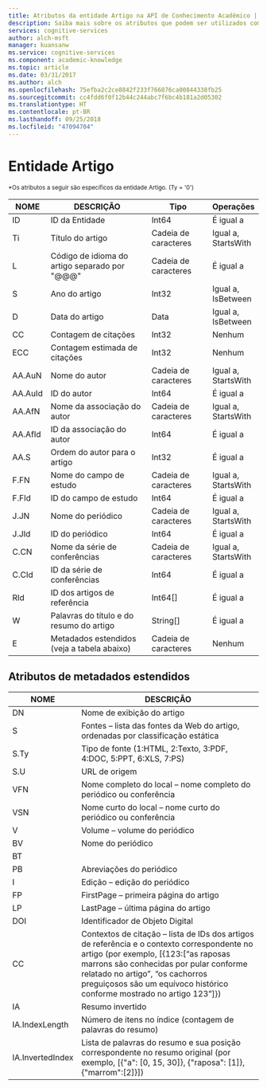 ```yaml
---
title: Atributos da entidade Artigo na API de Conhecimento Acadêmico | Microsoft Docs
description: Saiba mais sobre os atributos que podem ser utilizados com a entidade Artigo na API de Conhecimento Acadêmico em Serviços Cognitivos.
services: cognitive-services
author: alch-msft
manager: kuansanw
ms.service: cognitive-services
ms.component: academic-knowledge
ms.topic: article
ms.date: 03/31/2017
ms.author: alch
ms.openlocfilehash: 75efba2c2ce8842f233f766876ca00844338fb25
ms.sourcegitcommit: cc4fdd6f0f12b44c244abc7f6bc4b181a2d05302
ms.translationtype: HT
ms.contentlocale: pt-BR
ms.lasthandoff: 09/25/2018
ms.locfileid: "47094704"
---
```

# <a name="paper-entity"></a>Entidade Artigo

<sub> *Os atributos a seguir são específicos da entidade Artigo. (Ty = '0') </sub>


NOME    |DESCRIÇÃO                                        |Tipo       | Operações
------- | ------------------------------------------------- | --------- | ----------------------------
ID      |ID da Entidade                                          |Int64      |É igual a
Ti      |Título do artigo                                        |Cadeia de caracteres     |Igual a,<br/>StartsWith
L       |Código de idioma do artigo separado por "\@@@"            |Cadeia de caracteres     |É igual a
S       |Ano do artigo                                         |Int32      |Igual a,<br/>IsBetween
D       |Data do artigo                                         |Data       |Igual a,<br/>IsBetween
CC      |Contagem de citações                                     |Int32      |Nenhum  
ECC     |Contagem estimada de citações                           |Int32      |Nenhum
AA.AuN  |Nome do autor                                        |Cadeia de caracteres     |Igual a,<br/>StartsWith
AA.AuId |ID do autor                                          |Int64      |É igual a
AA.AfN  |Nome da associação do autor                            |Cadeia de caracteres     |Igual a,<br/>StartsWith
AA.AfId |ID da associação do autor                              |Int64      |É igual a
AA.S    |Ordem do autor para o artigo                         |Int32      |É igual a
F.FN    |Nome do campo de estudo                                |Cadeia de caracteres     |Igual a,<br/>StartsWith
F.FId   |ID do campo de estudo                                  |Int64      |É igual a
J.JN    |Nome do periódico                                       |Cadeia de caracteres     |Igual a,<br/>StartsWith
J.JId   |ID do periódico                                         |Int64      |É igual a
C.CN    |Nome da série de conferências                             |Cadeia de caracteres     |Igual a,<br/>StartsWith
C.CId   |ID da série de conferências                               |Int64      |É igual a
RId     |ID dos artigos de referência                              |Int64[]    |É igual a
W       |Palavras do título e do resumo do artigo                |String[]   |É igual a
E       |Metadados estendidos (veja a tabela abaixo)                |Cadeia de caracteres     |Nenhum  
        


## <a name="extended-metadata-attributes"></a>Atributos de metadados estendidos ##

NOME    | DESCRIÇÃO               
--------|---------------------------    
DN      | Nome de exibição do artigo 
S       | Fontes – lista das fontes da Web do artigo, ordenadas por classificação estática
S.Ty    | Tipo de fonte (1:HTML, 2:Texto, 3:PDF, 4:DOC, 5:PPT, 6:XLS, 7:PS)
S.U     | URL de origem
VFN     | Nome completo do local – nome completo do periódico ou conferência
VSN     | Nome curto do local – nome curto do periódico ou conferência
V       | Volume – volume do periódico
BV      | Nome do periódico
BT      | 
PB      | Abreviações do periódico
I       | Edição – edição do periódico
FP      | FirstPage – primeira página do artigo
LP      | LastPage – última página do artigo
DOI     | Identificador de Objeto Digital
CC      | Contextos de citação – lista de IDs dos artigos de referência e o contexto correspondente no artigo (por exemplo, [{123:[“as raposas marrons são conhecidas por pular conforme relatado no artigo”, “os cachorros preguiçosos são um equívoco histórico conforme mostrado no artigo 123”]})
IA      | Resumo invertido
IA.IndexLength| Número de itens no índice (contagem de palavras do resumo)
IA.InvertedIndex| Lista de palavras do resumo e sua posição correspondente no resumo original (por exemplo, [{"a": [0, 15, 30]}, {"raposa": [1]}, {"marrom":[2]}])
